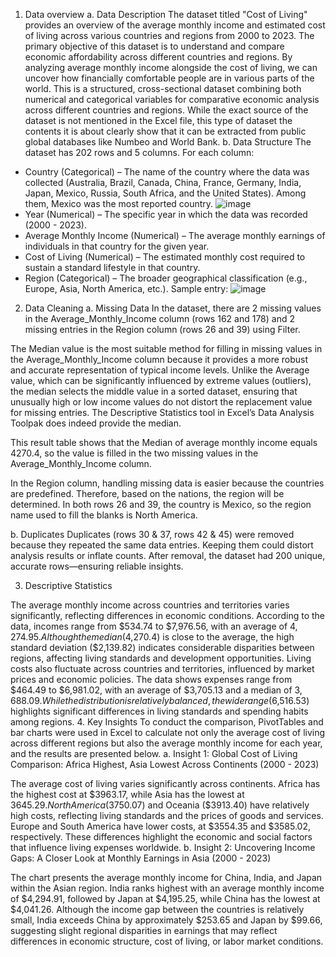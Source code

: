 1. Data overview
a. Data Description
The dataset titled "Cost of Living" provides an overview of the average monthly income and estimated cost of living across various countries and regions from 2000 to 2023.
The primary objective of this dataset is to understand and compare economic affordability across different countries and regions. By analyzing average monthly income alongside the cost of living, we can uncover how financially comfortable people are in various parts of the world.
This is a structured, cross-sectional dataset combining both numerical and categorical variables for comparative economic analysis across different countries and regions.
While the exact source of the dataset is not mentioned in the Excel file, this type of dataset the contents it is about clearly show that it can be extracted from public global databases like Numbeo and World Bank.
b. Data Structure
The dataset has 202 rows and 5 columns. For each column:
- Country (Categorical) – The name of the country where the data was collected (Australia, Brazil, Canada, China, France, Germany, India, Japan, Mexico, Russia, South Africa,  and the United States). Among them, Mexico was the most reported country.
![image](https://github.com/user-attachments/assets/49d226e3-b985-45d7-8345-dae18af54c8c)
- Year (Numerical) – The specific year in which the data was recorded (2000 - 2023).
- Average Monthly Income (Numerical) – The average monthly earnings of individuals in that country for the given year.
- Cost of Living (Numerical) – The estimated monthly cost required to sustain a standard lifestyle in that country.
- Region (Categorical) – The broader geographical classification (e.g., Europe, Asia, North America, etc.).
Sample entry:
![image](https://github.com/user-attachments/assets/9163ae1a-d2ec-4316-a38d-818d07d5cdf0)
2. Data Cleaning
a. Missing Data
In the dataset, there are 2 missing values in the Average_Monthly_Income column (rows 162 and 178) and 2 missing entries in the Region column (rows 26 and 39) using Filter.


The Median value is the most suitable method for filling in missing values in the Average_Monthly_Income column because it provides a more robust and accurate representation of typical income levels. Unlike the Average value, which can be significantly influenced by extreme values (outliers), the median selects the middle value in a sorted dataset, ensuring that unusually high or low income values do not distort the replacement value for missing entries.
The Descriptive Statistics tool in Excel’s Data Analysis Toolpak does indeed provide the median.

This result table shows that the Median of average monthly income equals 4270.4, so the value is filled in the two missing values in the Average_Monthly_Income column.

In the Region column, handling missing data is easier because the countries are predefined. Therefore, based on the nations, the region will be determined. In both rows 26 and 39, the country is Mexico, so the region name used to fill the blanks is North America.

b. Duplicates
Duplicates (rows 30 & 37, rows 42 & 45) were removed because they repeated the same data entries. Keeping them could distort analysis results or inflate counts. After removal, the dataset had 200 unique, accurate rows—ensuring reliable insights.

3. Descriptive Statistics







The average monthly income across countries and territories varies significantly, reflecting differences in economic conditions. According to the data, incomes range from $534.74 to $7,976.56, with an average of $4,274.95. Although the median ($4,270.4) is close to the average, the high standard deviation ($2,139.82) indicates considerable disparities between regions, affecting living standards and development opportunities.
Living costs also fluctuate across countries and territories, influenced by market prices and economic policies. The data shows expenses range from $464.49 to $6,981.02, with an average of $3,705.13 and a median of $3,688.09. While the distribution is relatively balanced, the wide range ($6,516.53) highlights significant differences in living standards and spending habits among regions.
4. Key Insights
To conduct the comparison, PivotTables and bar charts were used in Excel to calculate not only the average cost of living across different regions but also the average monthly income for each year, and the results are presented below.
a. Insight 1: Global Cost of Living Comparison: Africa Highest, Asia Lowest Across Continents (2000 - 2023)

The average cost of living varies significantly across continents. Africa has the highest cost at $3963.17, while Asia has the lowest at $3645.29. North America ($3750.07) and Oceania ($3913.40) have relatively high costs, reflecting living standards and the prices of goods and services. Europe and South America have lower costs, at $3554.35 and $3585.02, respectively. These differences highlight the economic and social factors that influence living expenses worldwide.
b. Insight 2: Uncovering Income Gaps: A Closer Look at Monthly Earnings in Asia (2000 - 2023)

The chart presents the average monthly income for China, India, and Japan within the Asian region. India ranks highest with an average monthly income of $4,294.91, followed by Japan at $4,195.25, while China has the lowest at $4,041.26. Although the income gap between the countries is relatively small, India exceeds China by approximately $253.65 and Japan by $99.66, suggesting slight regional disparities in earnings that may reflect differences in economic structure, cost of living, or labor market conditions.
